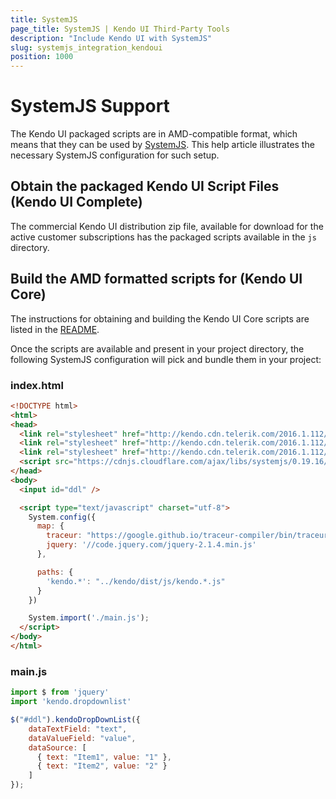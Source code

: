 ```yaml
---
title: SystemJS
page_title: SystemJS | Kendo UI Third-Party Tools
description: "Include Kendo UI with SystemJS"
slug: systemjs_integration_kendoui
position: 1000
---
```


# SystemJS Support

The Kendo UI packaged scripts are in AMD-compatible format, which means that they can be used by [SystemJS](https://github.com/systemjs/systemjs).
This help article illustrates the necessary SystemJS configuration for such setup.

## Obtain the packaged Kendo UI Script Files (Kendo UI Complete)

The commercial Kendo UI distribution zip file, available for download for the active customer subscriptions has the packaged scripts available in the `js` directory.

## Build the AMD formatted scripts for (Kendo UI Core)

The instructions for obtaining and building the Kendo UI Core scripts are listed in the [README](https://github.com/telerik/kendo-ui-core#how-to-build-kendo-ui-core).

Once the scripts are available and present in your project directory, the following SystemJS configuration will pick and bundle them in your project:

### index.html

```html
<!DOCTYPE html>
<html>
<head>
  <link rel="stylesheet" href="http://kendo.cdn.telerik.com/2016.1.112/styles/kendo.common.min.css">
  <link rel="stylesheet" href="http://kendo.cdn.telerik.com/2016.1.112/styles/kendo.rtl.min.css">
  <link rel="stylesheet" href="http://kendo.cdn.telerik.com/2016.1.112/styles/kendo.default.min.css">
  <script src="https://cdnjs.cloudflare.com/ajax/libs/systemjs/0.19.16/system.js" type="text/javascript" charset="utf-8"></script>
</head>
<body>
  <input id="ddl" />

  <script type="text/javascript" charset="utf-8">
    System.config({
      map: {
        traceur: "https://google.github.io/traceur-compiler/bin/traceur.js",
        jquery: '//code.jquery.com/jquery-2.1.4.min.js'
      },

      paths: {
        'kendo.*': "../kendo/dist/js/kendo.*.js"
      }
    })

    System.import('./main.js');
  </script>
</body>
</html>
```

### main.js

```javascript
import $ from 'jquery'
import 'kendo.dropdownlist'

$("#ddl").kendoDropDownList({
    dataTextField: "text",
    dataValueField: "value",
    dataSource: [
      { text: "Item1", value: "1" },
      { text: "Item2", value: "2" }
    ]
});
```
